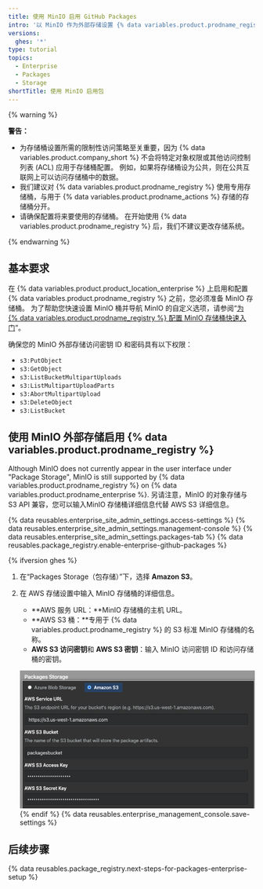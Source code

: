 ```yaml
---
title: 使用 MinIO 启用 GitHub Packages
intro: '以 MinIO 作为外部存储设置 {% data variables.product.prodname_registry %} 。'
versions:
  ghes: '*'
type: tutorial
topics:
  - Enterprise
  - Packages
  - Storage
shortTitle: 使用 MinIO 启用包
---
```


{% warning %}

**警告：**
- 为存储桶设置所需的限制性访问策略至关重要，因为 {% data variables.product.company_short %} 不会将特定对象权限或其他访问控制列表 (ACL) 应用于存储桶配置。 例如，如果将存储桶设为公共，则在公共互联网上可以访问存储桶中的数据。
- 我们建议对 {% data variables.product.prodname_registry %} 使用专用存储桶，与用于 {% data variables.product.prodname_actions %} 存储的存储桶分开。
- 请确保配置将来要使用的存储桶。 在开始使用 {% data variables.product.prodname_registry %} 后，我们不建议更改存储系统。

{% endwarning %}

## 基本要求

在 {% data variables.product.product_location_enterprise %} 上启用和配置 {% data variables.product.prodname_registry %} 之前，您必须准备 MinIO 存储桶。 为了帮助您快速设置 MinIO 桶并导航 MinIO 的自定义选项，请参阅“[为 {% data variables.product.prodname_registry %} 配置 MinIO 存储桶快速入门](/admin/packages/quickstart-for-configuring-your-minio-storage-bucket-for-github-packages)”。

确保您的 MinIO 外部存储访问密钥 ID 和密码具有以下权限：
  - `s3:PutObject`
  - `s3:GetObject`
  - `s3:ListBucketMultipartUploads`
  - `s3:ListMultipartUploadParts`
  - `s3:AbortMultipartUpload`
  - `s3:DeleteObject`
  - `s3:ListBucket`

## 使用 MinIO 外部存储启用 {% data variables.product.prodname_registry %}

Although MinIO does not currently appear in the user interface under "Package Storage", MinIO is still  supported by {% data variables.product.prodname_registry %} on {% data variables.product.prodname_enterprise %}. 另请注意，MinIO 的对象存储与 S3 API 兼容，您可以输入MinIO 存储桶详细信息代替 AWS S3 详细信息。

{% data reusables.enterprise_site_admin_settings.access-settings %}
{% data reusables.enterprise_site_admin_settings.management-console %}
{% data reusables.enterprise_site_admin_settings.packages-tab %}
{% data reusables.package_registry.enable-enterprise-github-packages %}

{% ifversion ghes %}
1. 在“Packages Storage（包存储）”下，选择 **Amazon S3**。
1. 在 AWS 存储设置中输入 MinIO 存储桶的详细信息。
    - **AWS 服务 URL：**MinIO 存储桶的主机 URL。
    - **AWS S3 桶：**专用于 {% data variables.product.prodname_registry %} 的 S3 标准 MinIO 存储桶的名称。
    - **AWS S3 访问密钥**和 **AWS S3 密钥**：输入 MinIO 访问密钥 ID 和访问存储桶的密钥。

    ![S3 AWS 桶详细信息的输入框](/assets/images/help/package-registry/s3-aws-storage-bucket-details.png)
{% endif %}
{% data reusables.enterprise_management_console.save-settings %}

## 后续步骤

{% data reusables.package_registry.next-steps-for-packages-enterprise-setup %}
